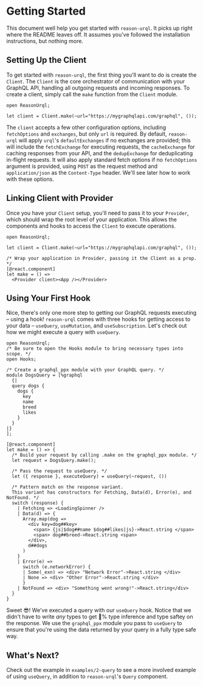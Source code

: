 # Getting Started

This document well help you get started with `reason-urql`. It picks up right where the README leaves off. It assumes you've followed the installation instructions, but nothing more.

## Setting Up the Client

To get started with `reason-urql`, the first thing you'll want to do is create the `Client`. The `Client` is the core orchestrator of communication with your GraphQL API, handling all outgoing requests and incoming responses. To create a client, simply call the `make` function from the `Client` module.

```reason
open ReasonUrql;

let client = Client.make(~url="https://mygraphqlapi.com/graphql", ());
```

The `client` accepts a few other configuration options, including `fetchOptions` and `exchanges`, but only `url` is required. By default, `reason-urql` will apply `urql`'s `defaultExchanges` if no exchanges are provided; this will include the `fetchExchange` for executing requests, the `cacheExchange` for caching responses from your API, and the `dedupExchange` for deduplicating in-flight requests. It will also apply standard fetch options if no `fetchOptions` argument is provided, using `POST` as the request method and `application/json` as the `Content-Type` header. We'll see later how to work with these options.

## Linking Client with Provider

Once you have your `Client` setup, you'll need to pass it to your `Provider`, which should wrap the root level of your application. This allows the components and hooks to access the `Client` to execute operations.

```reason
open ReasonUrql;

let client = Client.make(~url="https://mygraphqlapi.com/graphql", ());

/* Wrap your application in Provider, passing it the Client as a prop. */
[@react.component]
let make = () =>
  <Provider client><App /></Provider>
```

## Using Your First Hook

Nice, there's only one more step to getting our GraphQL requests executing – using a hook! `reason-urql` comes with three hooks for getting access to your data – `useQuery`, `useMutation`, and `useSubscription`. Let's check out how we might execute a query with `useQuery`.

```reason
open ReasonUrql;
/* Be sure to open the Hooks module to bring necessary types into scope. */
open Hooks;

/* Create a graphql_ppx module with your GraphQL query. */
module DogsQuery = [%graphql
  {|
  query dogs {
    dogs {
      key
      name
      breed
      likes
    }
  }
|}
];

[@react.component]
let make = () => {
  /* Build your request by calling .make on the graphql_ppx module. */
  let request = DogsQuery.make();

  /* Pass the request to useQuery. */
  let ({ response }, executeQuery) = useQuery(~request, ())

  /* Pattern match on the response variant.
  This variant has constructors for Fetching, Data(d), Error(e), and NotFound. */
  switch (response) {
    | Fetching => <LoadingSpinner />
    | Data(d) => {
      Array.map(dog =>
        <div key=dog##key>
          <span> {js|$dog##name $dog##likes|js}->React.string </span>
          <span> dog##breed->React.string <span>
        </div>,
        d##dogs
      )
    }
    | Error(e) =>
      switch (e.networkError) {
      | Some(_exn) => <div> "Network Error"->React.string </div>
      | None => <div> "Other Error"->React.string </div>
      }
    | NotFound => <div> "Something went wrong!"->React.string</div>
  }
}
```

Sweet 😎! We've executed a query with our `useQuery` hook. Notice that we didn't have to write _any_ types to get 💯% type inference and type saftey on the response. We use the `graphql_ppx` module you pass to `useQuery` to ensure that you're using the data returned by your query in a fully type safe way.

## What's Next?

Check out the example in `examples/2-query` to see a more involved example of using `useQuery`, in addition to `reason-urql`'s `Query` component.
